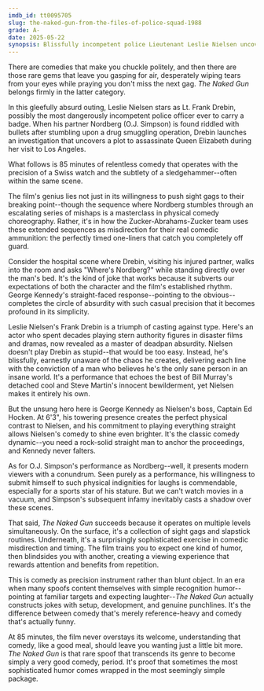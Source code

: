 ```yaml
---
imdb_id: tt0095705
slug: the-naked-gun-from-the-files-of-police-squad-1988
grade: A-
date: 2025-05-22
synopsis: Blissfully incompetent police Lieutenant Leslie Nielsen uncovers a plot to assassinate Queen Elizabeth during her visit to Los Angeles.
---
```


There are comedies that make you chuckle politely, and then there are those rare gems that leave you gasping for air, desperately wiping tears from your eyes while praying you don't miss the next gag. _The Naked Gun_ belongs firmly in the latter category.

In this gleefully absurd outing, Leslie Nielsen stars as Lt. Frank Drebin, possibly the most dangerously incompetent police officer ever to carry a badge. When his partner Nordberg (O.J. Simpson) is found riddled with bullets after stumbling upon a drug smuggling operation, Drebin launches an investigation that uncovers a plot to assassinate Queen Elizabeth during her visit to Los Angeles.

What follows is 85 minutes of relentless comedy that operates with the precision of 
a Swiss watch and the subtlety of a sledgehammer--often within the same scene.

The film's genius lies not just in its willingness to push sight gags to their breaking point--though the sequence where Nordberg stumbles through an escalating series of mishaps is a masterclass in physical comedy choreography. Rather, it's in how the Zucker-Abrahams-Zucker team uses these extended sequences as misdirection for their real comedic ammunition: the perfectly timed one-liners that catch you completely off guard.

Consider the hospital scene where Drebin, visiting his injured partner, walks into the room and asks "Where's Nordberg?" while standing directly over the man's bed.  It's the kind of joke that works because it subverts our expectations of both the character and the film's established rhythm. George Kennedy's straight-faced response--pointing to the obvious--completes the circle of absurdity with such casual precision that it becomes profound in its simplicity.

Leslie Nielsen's Frank Drebin is a triumph of casting against type. Here's an actor who spent decades playing stern authority figures in disaster films and dramas, now revealed as a master of deadpan absurdity. Nielsen doesn't play Drebin as stupid--that would be too easy. Instead, he's blissfully, earnestly unaware of the chaos he creates, delivering each line with the conviction of a man who believes he's the only sane person in an insane world. It's a performance that echoes the best of Bill Murray's detached cool and Steve Martin's innocent bewilderment, yet Nielsen makes it entirely his own.

But the unsung hero here is George Kennedy as Nielsen's boss, Captain Ed Hocken. At 6'3", his towering presence creates the perfect physical contrast to Nielsen, and his commitment to playing everything straight allows Nielsen's comedy to shine even brighter. It's the classic comedy dynamic--you need a rock-solid straight man to anchor the proceedings, and Kennedy never falters.

As for O.J. Simpson's performance as Nordberg--well, it presents modern viewers with a conundrum. Seen purely as a performance, his willingness to submit himself to such physical indignities for laughs is commendable, especially for a sports star of his stature. But we can't watch movies in a vacuum, and Simpson's subsequent infamy inevitably casts a shadow over these scenes. 

That said, _The Naked Gun_ succeeds because it operates on multiple levels simultaneously. On the surface, it's a collection of sight gags and slapstick routines. Underneath, it's a surprisingly sophisticated exercise in comedic misdirection and timing. The film trains you to expect one kind of humor, then blindsides you with another, creating a viewing experience that rewards attention and benefits from repetition.

This is comedy as precision instrument rather than blunt object. In an era when many spoofs content themselves with simple recognition humor--pointing at familiar targets and expecting laughter--_The Naked Gun_ actually constructs jokes with setup, development, and genuine punchlines. It's the difference between comedy that's merely reference-heavy and comedy that's actually funny.

At 85 minutes, the film never overstays its welcome, understanding that comedy, like a good meal, should leave you wanting just a little bit more. _The Naked Gun_ is that rare spoof that transcends its genre to become simply a very good comedy, period. It's proof that sometimes the most sophisticated humor comes wrapped in the most seemingly simple package.

